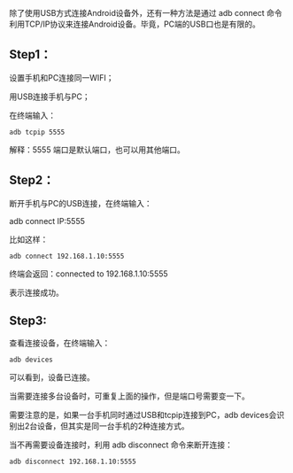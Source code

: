 除了使用USB方式连接Android设备外，还有一种方法是通过 adb connect 命令利用TCP/IP协议来连接Android设备。毕竟，PC端的USB口也是有限的。

## Step1：

设置手机和PC连接同一WIFI；

用USB连接手机与PC；

在终端输入：
```
adb tcpip 5555
```
解释：5555 端口是默认端口，也可以用其他端口。

## Step2：

断开手机与PC的USB连接，在终端输入：

adb connect IP:5555

比如这样：
```
adb connect 192.168.1.10:5555
```
终端会返回：connected to 192.168.1.10:5555

表示连接成功。

## Step3:

查看连接设备，在终端输入：
```
adb devices
```
可以看到，设备已连接。


当需要连接多台设备时，可重复上面的操作，但是端口号需要变一下。

需要注意的是，如果一台手机同时通过USB和tcpip连接到PC，adb devices会识别出2台设备，但其实是同一台手机的2种连接方式。

当不再需要设备连接时，利用 adb disconnect 命令来断开连接：
```
adb disconnect 192.168.1.10:5555
```
